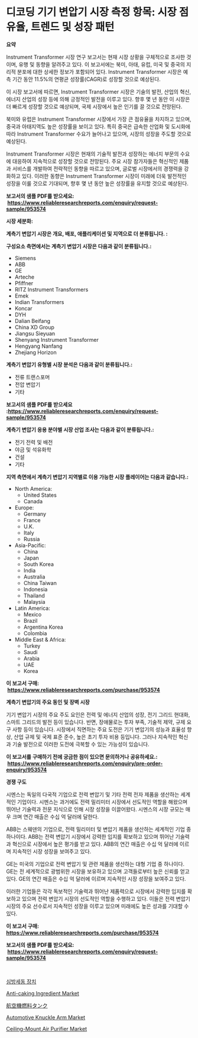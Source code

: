 <p><h1>디코딩 기기 변압기 시장 측정 항목: 시장 점유율, 트렌드 및 성장 패턴</h1></p><p><strong>요약</strong></p>
<p><p>Instrument Transformer 시장 연구 보고서는 현재 시장 상황을 구체적으로 조사한 것이며, 유행 및 동향을 알려주고 있다. 이 보고서에는 북미, 아태, 유럽, 미국 및 중국의 지리적 분포에 대한 상세한 정보가 포함되어 있다. Instrument Transformer 시장은 예측 기간 동안 11.5%의 연평균 성장률(CAGR)로 성장할 것으로 예상된다.</p><p>이 시장 보고서에 따르면, Instrument Transformer 시장은 기술의 발전, 산업의 혁신, 에너지 산업의 성장 등에 의해 긍정적인 발전을 이루고 있다. 향후 몇 년 동안 이 시장은 더 빠르게 성장할 것으로 예상되며, 국제 시장에서 높은 인기를 끌 것으로 전망된다. </p><p>북미와 유럽은 Instrument Transformer 시장에서 가장 큰 점유율을 차지하고 있으며, 중국과 아태지역도 높은 성장률을 보이고 있다. 특히 중국은 급속한 산업화 및 도시화에 따라 Instrument Transformer 수요가 늘어나고 있으며, 시장의 성장을 주도할 것으로 예상된다.</p><p>Instrument Transformer 시장은 현재의 기술적 발전과 성장하는 에너지 부문의 수요에 대응하여 지속적으로 성장할 것으로 전망된다. 주요 시장 참가자들은 혁신적인 제품과 서비스를 개발하여 전략적인 동향을 따르고 있으며, 글로벌 시장에서의 경쟁력을 강화하고 있다. 이러한 동향은 Instrument Transformer 시장이 미래에 더욱 발전적인 성장을 이룰 것으로 기대되며, 향후 몇 년 동안 높은 성장률을 유지할 것으로 예상된다.</p></p>
<p><strong>보고서의 샘플 PDF를 받으세요: &nbsp;<a href="https://www.reliableresearchreports.com/enquiry/request-sample/953574">https://www.reliableresearchreports.com/enquiry/request-sample/953574</a></strong></p>
<p><strong>시장 세분화:</strong></p>
<p><strong> 계측기 변압기 시장은 개요, 배포, 애플리케이션 및 지역으로 더 분류됩니다. :</strong></p>
<p><strong>구성요소 측면에서는 계측기 변압기 시장은 다음과 같이 분류됩니다.:</strong></p>
<p><ul><li>Siemens</li><li>ABB</li><li>GE</li><li>Arteche</li><li>Pfiffner</li><li>RITZ Instrument Transformers</li><li>Emek</li><li>Indian Transformers</li><li>Koncar</li><li>DYH</li><li>Dalian Beifang</li><li>China XD Group</li><li>Jiangsu Sieyuan</li><li>Shenyang Instrument Transformer</li><li>Hengyang Nanfang</li><li>Zhejiang Horizon</li></ul></p>
<p><strong> 계측기 변압기 유형별 시장 분석은 다음과 같이 분류됩니다.:</strong></p>
<p><ul><li>전류 트랜스포머</li><li>전압 변압기</li><li>기타</li></ul></p>
<p><strong>보고서의 샘플 PDF를 받으세요 :<a href="https://www.reliableresearchreports.com/enquiry/request-sample/953574">https://www.reliableresearchreports.com/enquiry/request-sample/953574</a></strong></p>
<p><strong> 계측기 변압기 응용 분야별 시장 산업 조사는 다음과 같이 분류됩니다.:</strong></p>
<p><ul><li>전기 전력 및 배전</li><li>야금 및 석유화학</li><li>건설</li><li>기타</li></ul></p>
<p><strong>지역 측면에서 계측기 변압기 지역별로 이용 가능한 시장 플레이어는 다음과 같습니다.:</strong></p>
<p><ul>
    <li>
        North America:
        <ul>
            <li>United States</li>
            <li>Canada</li>
        </ul>
    </li>
    <li>
        Europe:
        <ul>
            <li>Germany</li>
            <li>France</li>
            <li>U.K.</li>
            <li>Italy</li>
            <li>Russia</li>
        </ul>
    </li>
    <li>
        Asia-Pacific:
        <ul>
            <li>China</li>
            <li>Japan</li>
            <li>South Korea</li>
            <li>India</li>
            <li>Australia</li>
            <li>China Taiwan</li>
            <li>Indonesia</li>
            <li>Thailand</li>
            <li>Malaysia</li>
        </ul>
    </li>
    <li>
        Latin America:
        <ul>
            <li>Mexico</li>
            <li>Brazil</li>
            <li>Argentina Korea</li>
            <li>Colombia</li>
        </ul>
    </li>
    <li>
        Middle East & Africa:
        <ul>
            <li>Turkey</li>
            <li>Saudi</li>
            <li>Arabia</li>
            <li>UAE</li>
            <li>Korea</li>
        </ul>
    </li>
    </ul></p>
<p><strong>이 보고서 구매: &nbsp;<a href="https://www.reliableresearchreports.com/purchase/953574">https://www.reliableresearchreports.com/purchase/953574</a></strong></p>
<p><strong>계측기 변압기의 주요 동인 및 장벽 시장</strong></p>
<p><p>기기 변압기 시장의 주요 주도 요인은 전력 및 에너지 산업의 성장, 전기 그리드 현대화, 스마트 그리드의 발전 등이 있습니다. 반면, 장애물로는 투자 부족, 기술적 제약, 규제 요구 사항 등이 있습니다. 시장에서 직면하는 주요 도전은 기기 변압기의 성능과 효율성 향상, 산업 규제 및 국제 표준 준수, 높은 초기 투자 비용 등입니다. 그러나 지속적인 혁신과 기술 발전으로 이러한 도전에 극복할 수 있는 가능성이 있습니다.</p></p>
<p><strong>이 보고서를 구매하기 전에 궁금한 점이 있으면 문의하거나 공유하세요.: &nbsp;<a href="https://www.reliableresearchreports.com/enquiry/pre-order-enquiry/953574">https://www.reliableresearchreports.com/enquiry/pre-order-enquiry/953574</a></strong></p>
<p><strong>경쟁 구도</strong></p>
<p><p>시멘스는 독일의 다국적 기업으로 전력 변압기 및 기타 전력 전자 제품을 생산하는 세계적인 기업이다. 시멘스는 과거에도 전력 밀리미터 시장에서 선도적인 역할을 해왔으며 뛰어난 기술력과 전문 지식으로 인해 시장 성장을 이끌어왔다. 시멘스의 시장 규모는 매우 크며 연간 매출은 수십 억 달러에 달한다.</p><p>ABB는 스웨덴의 기업으로, 전력 밀리미터 및 변압기 제품을 생산하는 세계적인 기업 중 하나이다. ABB는 전력 변압기 시장에서 강력한 입지를 확보하고 있으며 뛰어난 기술력과 혁신으로 시장에서 높은 평가를 받고 있다. ABB의 연간 매출은 수십 억 달러에 이르며 지속적인 시장 성장을 보여주고 있다.</p><p>GE는 미국의 기업으로 전력 변압기 및 관련 제품을 생산하는 대형 기업 중 하나이다. GE는 전 세계적으로 광범위한 시장을 보유하고 있으며 고객들로부터 높은 신뢰를 얻고 있다. GE의 연간 매출은 수십 억 달러에 이르며 지속적인 시장 성장을 보여주고 있다.</p><p>이러한 기업들은 각각 독보적인 기술력과 뛰어난 제품력으로 시장에서 강력한 입지를 확보하고 있으며 전력 변압기 시장의 선도적인 역할을 수행하고 있다. 이들은 전력 변압기 시장의 주요 선수로서 지속적인 성장을 이루고 있으며 미래에도 높은 성과를 기대할 수 있다.</p></p>
<p><strong>이 보고서 구매: &nbsp; <a href="https://www.reliableresearchreports.com/purchase/953574">https://www.reliableresearchreports.com/purchase/953574</a></strong></p>
<p><strong>보고서의 샘플 PDF를 받으세요: &nbsp;<a href="https://www.reliableresearchreports.com/enquiry/request-sample/953574">https://www.reliableresearchreports.com/enquiry/request-sample/953574</a></strong><strong></strong></p>
<p>&nbsp;</p>
<p><p><a href="https://github.com/bunxhcci35271755/Market-Research-Report-List-1/blob/main/2525818184840.md">심방세동 장치</a></p><p><a href="https://issuu.com/reportprime-2/docs/anti-caking-ingredient-market-size-2030.pptx">Anti-caking Ingredient Market</a></p><p><a href="https://github.com/hwbcz413288296/Market-Research-Report-List-1/blob/main/7580178184816.md">航空機燃料タンク</a></p><p><a href="https://spotless-saver-8fd.notion.site/Automotive-Knuckle-Arm-Market-Offer-Valuable-Insights-into-Market-Size-Market-Share-Market-Trends--4cbba8d89d184275aad4fa33cadb7915">Automotive Knuckle Arm Market</a></p><p><a href="https://issuu.com/reportprime-2/docs/ceiling-mount-air-purifier-market-size-2030.pptx">Ceiling-Mount Air Purifier Market</a></p></p>
